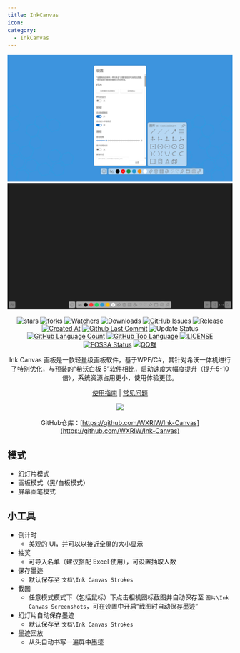 ```yaml
---
title: InkCanvas
icon: 
category:
  - InkCanvas
---
```


<div align="center">

![screen](images/screen.png)
![board](images/board.png)

[![stars](https://img.shields.io/github/stars/WXRIW/Ink-Canvas?label=Stars)](https://github.com/WXRIW/Ink-Canvas) [![forks](https://img.shields.io/github/forks/WXRIW/Ink-Canvas?label=Forks)](https://github.com/WXRIW/Ink-Canvas) [![Watchers](https://img.shields.io/github/watchers/WXRIW/Ink-Canvas?style=social)](https://github.com/WXRIW/Ink-Canvas/watchers) [![Downloads](https://img.shields.io/github/downloads/WXRIW/Ink-Canvas/total?style=social&label=Downloads&logo=github)](https://github.com/WXRIW/Ink-Canvas/releases/latest) [![GitHub Issues](https://img.shields.io/github/issues-search/WXRIW/Ink-Canvas?query=is%3Aopen&style=flat&logo=github&label=Issues&color=%233fb950)](https://github.com/WXRIW/Ink-Canvas/issues) [![Release](https://img.shields.io/github/v/release/WXRIW/Ink-Canvas?style=flat&color=%233fb950&label=正式版)](https://github.com/WXRIW/Ink-Canvas/releases/latest) [![Created At](https://img.shields.io/github/created-at/WXRIW/Ink-Canvas)](https://github.com/WXRIW/Ink-Canvas) [![Github Last Commit](https://img.shields.io/github/last-commit/WXRIW/Ink-Canvas)](https://github.com/WXRIW/Ink-Canvas/commits/master/) ![Update Status](https://img.shields.io/badge/%E7%8A%B6%E6%80%81-%E8%BE%83%E4%B8%8D%E6%B4%BB%E8%B7%83-yellow) [![GitHub Language Count](https://img.shields.io/github/languages/count/WXRIW/Ink-Canvas)](https://github.com/WXRIW/Ink-Canvas) [![GitHub Top Language](https://img.shields.io/github/languages/top/WXRIW/Ink-Canvas)](https://github.com/WXRIW/Ink-Canvas) [![LICENSE](https://img.shields.io/badge/License-GPL--3.0-red.svg "LICENSE")](https://github.com/WXRIW/Ink-Canvas/blob/master/LICENSE) [![FOSSA Status](https://app.fossa.com/api/projects/git%2Bgithub.com%2FWXRIW%2FInk-Canvas.svg?type=shield)](https://app.fossa.com/projects/git%2Bgithub.com%2FWXRIW%2FInk-Canvas?ref=badge_shield) [![QQ群](https://img.shields.io/badge/-QQ%E7%BE%A4%EF%BD%9C891913576-blue?style=flat&logo=QQ)](https://jq.qq.com/?_wv=1027&k=NvlM1Rgg)

Ink Canvas 画板是一款轻量级画板软件，基于WPF/C#，其针对希沃一体机进行了特别优化，与预装的“希沃白板 5”软件相比，启动速度大幅度提升（提升5-10 倍），系统资源占用更小，使用体验更佳。

[使用指南](https://github.com/WXRIW/Ink-Canvas/blob/master/Manual.md/) | [常见问题](https://github.com/WXRIW/Ink-Canvas?tab=readme-ov-file#-faq)

[<img src="https://get.microsoft.com/images/zh-CN%20dark.svg" style="width: 200px;"/>](https://www.microsoft.com/store/apps/9NXJFDD97XJ3?cid=ghreadme)

GitHub仓库：[https://github.com/WXRIW/Ink-Canvas](https://github.com/WXRIW/Ink-Canvas) 

</div>

## 模式
- 幻灯片模式
- 画板模式（黑/白板模式）
- 屏幕画笔模式

## 小工具
- 倒计时
  - 美观的 UI，并可以以接近全屏的大小显示
- 抽奖
  - 可导入名单（建议搭配 Excel 使用），可设置抽取人数
- 保存墨迹
  - 默认保存至 `文档\Ink Canvas Strokes`
- 截图
  - 任意模式模式下（包括鼠标）下点击相机图标截图并自动保存至 `图片\Ink Canvas Screenshots`，可在设置中开启“截图时自动保存墨迹”
- 幻灯片自动保存墨迹
  - 默认保存至 `文档\Ink Canvas Strokes`
- 墨迹回放
  - 从头自动书写一遍屏中墨迹
